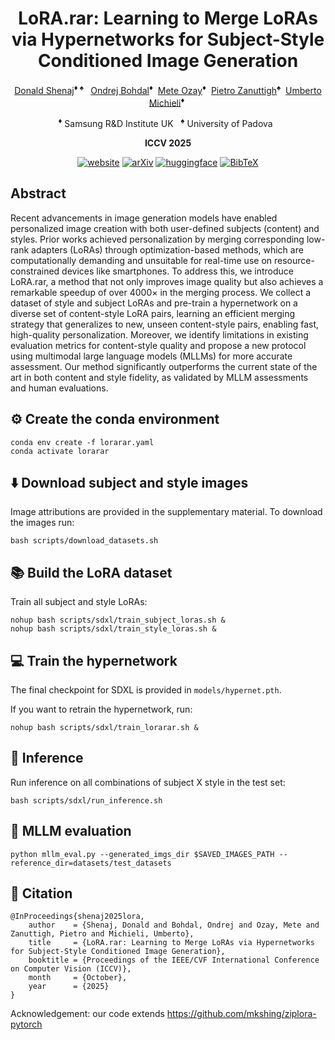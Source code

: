 <div align="center">

# LoRA.rar: Learning to Merge LoRAs via Hypernetworks for Subject-Style Conditioned Image Generation

[Donald Shenaj](https://donaldssh.github.io/)</a><sup>&diams; &spades; </sup>&nbsp;
[Ondrej Bohdal](https://ondrejbohdal.github.io/)<sup>&diams;</sup>&nbsp;
[Mete Ozay](https://openreview.net/profile?id=%7EMete_Ozay3)<sup>&diams;</sup>&nbsp;
[Pietro Zanuttigh](https://medialab.dei.unipd.it/members/pietro-zanuttigh/)<sup>&spades;</sup>&nbsp;
[Umberto Michieli](https://umbertomichieli.github.io/)<sup>&diams;</sup>&nbsp;


<sup>&diams;</sup> Samsung R&D Institute UK &nbsp; <sup>&spades;</sup> University of Padova &nbsp;

**ICCV 2025**

[![website](https://img.shields.io/badge/Project-Page-green)](https://donaldssh.github.io/LoRA.rar/)
[![arXiv](https://img.shields.io/badge/arXiv-2412.05148-red)](https://arxiv.org/abs/2412.05148)
[![huggingface](https://img.shields.io/badge/Hugging_Face-Page-yellow)](https://huggingface.co/papers/2412.05148)
[![BibTeX](https://img.shields.io/badge/Cite_us-BibTeX-blue)](#Citation)
  
</div>

<!-- Official repository of "LoRA.rar: Learning to Merge LoRAs via Hypernetworks for Subject-Style Conditioned Image Generation" by D. Shenaj, O. Bohdal, M. Ozay, P. Zanuttigh and U. Michieli, **ICCV 2025**. -->


## Abstract
Recent advancements in image generation models have enabled personalized image creation with both user-defined subjects (content) and styles. Prior works achieved personalization by merging corresponding low-rank adapters (LoRAs) through optimization-based methods, which are computationally demanding and unsuitable for real-time use on resource-constrained devices like smartphones. To address this, we introduce LoRA.rar, a method that not only improves image quality but also achieves a remarkable speedup of over $4000\times$ in the merging process. We collect a dataset of style and subject LoRAs and pre-train a hypernetwork on a diverse set of content-style LoRA pairs, learning an efficient merging strategy that generalizes to new, unseen content-style pairs, enabling fast, high-quality personalization. Moreover, we identify limitations in existing evaluation metrics for content-style quality and propose a new protocol using multimodal large language models (MLLMs) for more accurate assessment. Our method significantly outperforms the current state of the art in both content and style fidelity, as validated by MLLM assessments and human evaluations.


## ⚙️ Create the conda environment
``` 
conda env create -f lorarar.yaml
conda activate lorarar
```

## ⬇️ Download subject and style images
Image attributions are provided in the supplementary material. To download the images run:

``` 
bash scripts/download_datasets.sh
```

## 📚 Build the LoRA dataset

Train all subject and style LoRAs:
``` 
nohup bash scripts/sdxl/train_subject_loras.sh &
nohup bash scripts/sdxl/train_style_loras.sh &
```

## 💻 Train the hypernetwork

The final checkpoint for SDXL is provided in `models/hypernet.pth`.

If you want to retrain the hypernetwork, run:
``` 
nohup bash scripts/sdxl/train_lorarar.sh &
``` 

## 🚀 Inference
Run inference on all combinations of subject X style in the test set:

``` 
bash scripts/sdxl/run_inference.sh
```

## 🤖 MLLM evaluation

```
python mllm_eval.py --generated_imgs_dir $SAVED_IMAGES_PATH --reference_dir=datasets/test_datasets
```

<a name="Citation"></a>
## 🔗 Citation
```
@InProceedings{shenaj2025lora,
    author    = {Shenaj, Donald and Bohdal, Ondrej and Ozay, Mete and Zanuttigh, Pietro and Michieli, Umberto},
    title     = {LoRA.rar: Learning to Merge LoRAs via Hypernetworks for Subject-Style Conditioned Image Generation},
    booktitle = {Proceedings of the IEEE/CVF International Conference on Computer Vision (ICCV)},
    month     = {October},
    year      = {2025}
}
```

Acknowledgement: our code extends https://github.com/mkshing/ziplora-pytorch
